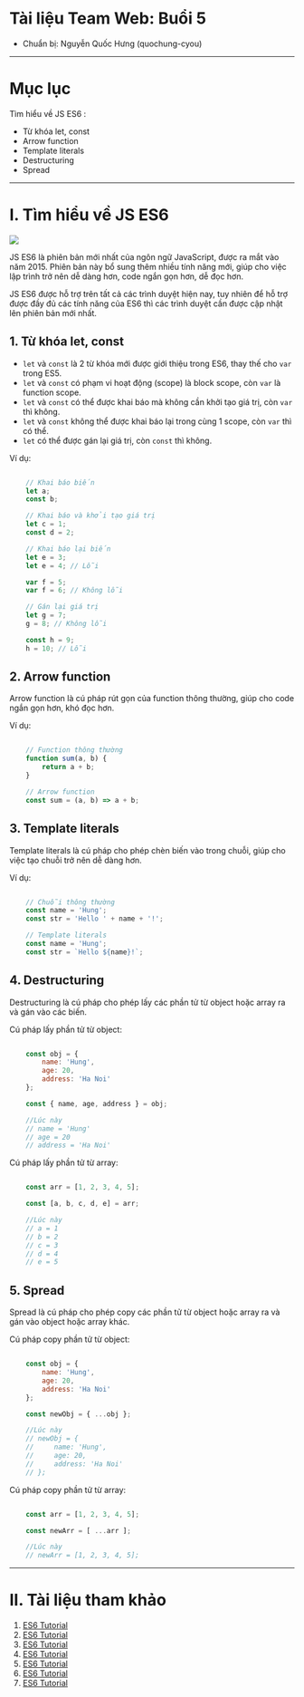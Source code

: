 # Tài liệu Team Web: Buổi 5

- Chuẩn bị: Nguyễn Quốc Hưng (quochung-cyou)

---

# Mục lục
Tìm hiểu về JS ES6 :
- Từ khóa let, const
- Arrow function
- Template literals
- Destructuring
- Spread

---

# I. Tìm hiểu về JS ES6

![](https://miro.medium.com/v2/resize:fit:840/1*8nfBRAssY0DuETYwdwyqqw.png)

JS ES6 là phiên bản mới nhất của ngôn ngữ JavaScript, được ra mắt vào năm 2015. Phiên bản này bổ sung thêm nhiều tính năng mới, giúp cho việc lập trình trở nên dễ dàng hơn, code ngắn gọn hơn, dễ đọc hơn.

JS ES6 được hỗ trợ trên tất cả các trình duyệt hiện nay, tuy nhiên để hỗ trợ được đầy đủ các tính năng của ES6 thì các trình duyệt cần được cập nhật lên phiên bản mới nhất.


## 1. Từ khóa let, const

- `let` và `const` là 2 từ khóa mới được giới thiệu trong ES6, thay thế cho `var` trong ES5.
- `let` và `const` có phạm vi hoạt động (scope) là block scope, còn `var` là function scope.
- `let` và `const` có thể được khai báo mà không cần khởi tạo giá trị, còn `var` thì không.
- `let` và `const` không thể được khai báo lại trong cùng 1 scope, còn `var` thì có thể.
- `let` có thể được gán lại giá trị, còn `const` thì không.

Ví dụ:
    
``` javascript

    // Khai báo biến
    let a;
    const b;

    // Khai báo và khởi tạo giá trị
    let c = 1;
    const d = 2;

    // Khai báo lại biến
    let e = 3;
    let e = 4; // Lỗi

    var f = 5;
    var f = 6; // Không lỗi

    // Gán lại giá trị
    let g = 7;  
    g = 8; // Không lỗi

    const h = 9;
    h = 10; // Lỗi

```

## 2. Arrow function

Arrow function là cú pháp rút gọn của function thông thường, giúp cho code ngắn gọn hơn, khó đọc hơn.

Ví dụ:

``` javascript

    // Function thông thường
    function sum(a, b) {
        return a + b;
    }

    // Arrow function
    const sum = (a, b) => a + b;

```

## 3. Template literals

Template literals là cú pháp cho phép chèn biến vào trong chuỗi, giúp cho việc tạo chuỗi trở nên dễ dàng hơn.

Ví dụ:

``` javascript

    // Chuỗi thông thường
    const name = 'Hung';
    const str = 'Hello ' + name + '!';

    // Template literals
    const name = 'Hung';
    const str = `Hello ${name}!`;

```

## 4. Destructuring

Destructuring là cú pháp cho phép lấy các phần tử từ object hoặc array ra và gán vào các biến.

Cú pháp lấy phần tử từ object:

``` javascript

    const obj = {
        name: 'Hung',
        age: 20,
        address: 'Ha Noi'
    };

    const { name, age, address } = obj;

    //Lúc này
    // name = 'Hung'
    // age = 20
    // address = 'Ha Noi'

```

Cú pháp lấy phần tử từ array:

``` javascript

    const arr = [1, 2, 3, 4, 5];

    const [a, b, c, d, e] = arr;

    //Lúc này
    // a = 1
    // b = 2
    // c = 3
    // d = 4
    // e = 5

```

## 5. Spread

Spread là cú pháp cho phép copy các phần tử từ object hoặc array ra và gán vào object hoặc array khác.

Cú pháp copy phần tử từ object:

``` javascript

    const obj = {
        name: 'Hung',
        age: 20,
        address: 'Ha Noi'
    };

    const newObj = { ...obj };

    //Lúc này
    // newObj = {
    //     name: 'Hung',
    //     age: 20,
    //     address: 'Ha Noi'
    // };

```

Cú pháp copy phần tử từ array:

``` javascript

    const arr = [1, 2, 3, 4, 5];

    const newArr = [ ...arr ];

    //Lúc này
    // newArr = [1, 2, 3, 4, 5];

```

---

# II. Tài liệu tham khảo

1. [ES6 Tutorial](https://www.javascripttutorial.net/es6/)
2. [ES6 Tutorial](https://www.tutorialspoint.com/es6/index.htm)
3. [ES6 Tutorial](https://www.javatpoint.com/es6-tutorial)
4. [ES6 Tutorial](https://www.w3schools.com/js/js_es6.asp)
5. [ES6 Tutorial](https://www.geeksforgeeks.org/es6-tutorial/)
6. [ES6 Tutorial](https://www.tutorialsteacher.com/es6)
7. [ES6 Tutorial](https://www.freecodecamp.org/news/write-less-do-more-with-javascript-es6-5fd4a8e50ee2/)






